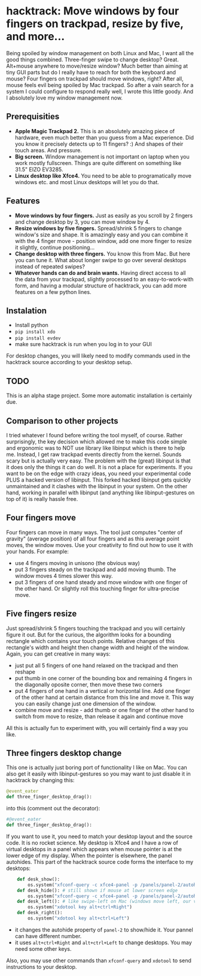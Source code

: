 # hacktrack: Move windows by four fingers on trackpad, resize by five, and more...
Being spoiled by window management on both Linux and Mac, I want all the good things combined. Three-finger swipe to change desktop? Great. Alt+mouse anywhere to move/resize window? Much better than aiming at tiny GUI parts but do I really have to reach for both the keyboard and mouse? Four fingers on trackpad should move windows, right? After all, mouse feels evil being spoiled by Mac trackpad. So after a vain search for a system I could configure to respond really well, I wrote this little goody. And I absolutely love my window management now.

## Prerequisities
* **Apple Magic Trackpad 2.** This is an absolutely amazing piece of hardware, even much better than you guess from a Mac experience. Did you know it precisely detects up to 11 fingers? :) And shapes of their touch areas. And pressure.
* **Big screen.** Window management is not important on laptop when you work mostly fullscreen. Things are quite different on something like 31.5" EIZO EV3285.
* **Linux desktop like Xfce4.** You need to be able to programatically move windows etc. and most Linux desktops will let you do that.

## Features
* **Move windows by four fingers.** Just as easily as you scroll by 2 fingers and change desktop by 3, you can move window by 4.
* **Resize windows by five fingers.** Spread/shrink 5 fingers to change window's size and shape. It is amazingly easy and you can combine it with the 4 finger move - position window, add one more finger to resize it slightly, continue positioning...
* **Change desktop with three fingers.** You know this from Mac. But here you can tune it. What about longer swipe to go over several desktops instead of repeated swipes?
* **Whatever hands can do and brain wants.** Having direct access to all the data from your trackpad, slightly processed to an easy-to-work-with form, and having a modular structure of hacktrack, you can add more features on a few python lines.

## Instalation
* Install python
* ```pip install xdo```
* ```pip install evdev```
* make sure hacktrack is run when you log in to your GUI

For desktop changes, you will likely need to modify commands used in the hacktrack source according to your desktop setup.

## TODO
This is an alpha stage project. Some more automatic installation is certainly due.

## Comparison to other projects
I tried whatever I found before writing the tool myself, of course. Rather surprisingly, the key decision which allowed me to make this code simple and ergonomic was to NOT use library like libinput which is there to help me. Instead, I get raw trackpad events directly from the kernel. Sounds scary but is actually very easy. The problem with the (great) libinput is that it does only the things it can do well. It is not a place for experiments. If you want to be on the edge with crazy ideas, you need your experimental code PLUS a hacked version of libinput. This forked hacked libinput gets quickly unmaintained and it clashes with the libinput in your system. On the other hand, working in parallel with libinput (and anything like libinput-gestures on top of it) is really hassle free.

## Four fingers move
Four fingers can move in many ways. The tool just computes "center of gravity" (average position) of all four fingers and as this average point moves, the window moves. Use your creativity to find out how to use it with your hands. For example:
* use 4 fingers moving in unisono (the obvious way)
* put 3 fingers steady on the trackpad and add moving thumb. The window moves 4 times slower this way.
* put 3 fingers of one hand steady and move window with one finger of the other hand. Or slightly roll this touching finger for ultra-precise move.

## Five fingers resize
Just spread/shrink 5 fingers touching the trackpad and you will certainly figure it out. But for the curious, the algorithm looks for a bounding rectangle which contains your touch points. Relative changes of this rectangle's width and height then change width and height of the window. Again, you can get creative in many ways:
* just put all 5 fingers of one hand relaxed on the trackpad and then reshape
* put thumb in one corner of the bounding box and remaining 4 fingers in the diagonally oposite corner, then move these two corners
* put 4 fingers of one hand in a vertical or horizontal line. Add one finger of the other hand at certain distance from this line and move it. This way you can easily change just one dimension of the window.
* combine move and resize - add thumb or one finger of the other hand to switch from move to resize, than release it again and continue move

All this is actually fun to experiment with, you will certainly find a way you like.

## Three fingers desktop change
This one is actually just boring port of functionality I like on Mac. You can also get it easily with libinput-gestures so you may want to just disable it in hacktrack by changing this:
````python
@event_eater
def three_finger_desktop_drag():
````
into this (comment out the decorator):
````python
#@event_eater
def three_finger_desktop_drag():
````
If you want to use it, you need to match your desktop layout and the source code. It is no rocket science. My desktop is Xfce4 and I have a row of virtual desktops in a panel which appears when mouse pointer is at the lower edge of my display. When the pointer is elsewhere, the panel autohides. This part of the hacktrack source code forms the interface to my desktops:
```python
    def desk_show():
        os.system("xfconf-query -c xfce4-panel -p /panels/panel-2/autohide-behavior -s 0")
    def desk_hide(): # still shown if mouse at lower screen edge
        os.system("xfconf-query -c xfce4-panel -p /panels/panel-2/autohide-behavior -s 2")
    def desk_left(): # like swipe-left on Mac (windows move left, our view moves right)
        os.system("xdotool key alt+ctrl+Right")
    def desk_right():
        os.system("xdotool key alt+ctrl+Left")
```
* it changes the autohide property of ```panel-2``` to show/hide it. Your pannel can have different number.
* it uses ```alt+ctrl+Right``` and  ```alt+ctrl+Left``` to change desktops. You may need some other keys.

Also, you may use other commands than ```xfconf-query``` and ```xdotool``` to send instructions to your desktop.

